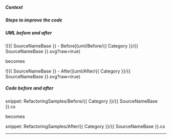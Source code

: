 
##### Context

##### Steps to improve the code

##### UML before and after

![{{ SourceNameBase }} - Before](uml/Before/{{ Category }}/{{ SourceNameBase }}.svg?raw=true)

becomes

![{{ SourceNameBase }} - After](uml/After/{{ Category }}/{{ SourceNameBase }}.svg?raw=true)

##### Code before and after

snippet: RefactoringSamples/Before/{{ Category }}/{{ SourceNameBase }}.cs

becomes

snippet: RefactoringSamples/After/{{ Category }}/{{ SourceNameBase }}.cs

-----

